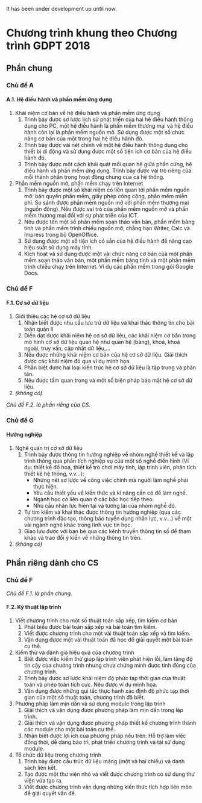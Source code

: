 It has been under development up until now.

# Chương trình khung theo Chương trình GDPT 2018

## Phần chung

### Chủ đề A

#### A.1. Hệ điều hành và phần mềm ứng dụng

1. Khái niệm cơ bản về hệ điều hành và phần mềm ứng dụng
    1. Trình bày được sơ lược lịch sử phát triển của hai hệ điều hành thông dụng cho PC, một hệ điều hành là phần mềm thương mại và hệ điều hành còn lại là phần mềm nguồn mở. Sử dụng được một số chức năng cơ bản của một trong hai hệ điều hành đó.
    2. Trình bày được vài nét chính về một hệ điều hành thông dụng cho thiết bị di động và sử dụng được một số tiện ích cơ bản của hệ điều hành đó.
    3. Trình bày được một cách khái quát mối quan hệ giữa phần cứng, hệ điều hành và phần mềm ứng dụng. Trình bày được vai trò riêng của mỗi thành phần trong hoạt động chung của cả hệ thống.
2. Phần mềm nguồn mở, phần mềm chạy trên Internet
    1. Trình bày được một số khái niệm có liên quan tới phần mềm nguồn mở: bản quyền phần mềm, giấy phép công cộng, phần mềm miễn phí. So sánh được phần mềm nguồn mở với phần mềm thương mại (nguồn đóng). Nêu được vai trò của phần mềm nguồn mở và phần mềm thương mại đối với sự phát triển của ICT.
    2. Nêu được tên một số phần mềm soạn thảo văn bản, phần mềm bảng tính và phần mềm trình chiếu nguồn mở, chẳng hạn Writer, Calc và Impress trong bộ OpenOffice.
    3. Sử dụng được một số tiện ích có sẵn của hệ điều hành để nâng cao hiệu suất sử dụng máy tính.
    4. Kích hoạt và sử dụng được một vài chức năng cơ bản của một phần mềm soạn thảo văn bản, một phần mềm bảng tính và một phần mềm trình chiếu chạy trên Internet. Ví dụ các phần mềm trong gói Google Docs.

### Chủ đề F

#### F.1. Cơ sở dữ liệu
    
1. Giới thiệu các hệ cơ sở dữ liệu
    1. Nhận biết được nhu cầu lưu trữ dữ liệu và khai thác thông tin cho bài toán quản lí
	2. Diễn đạt được khái niệm hệ cơ sở dữ liệu, các khái niệm cơ bản trong mô hình cơ sở dữ liệu quan hệ như quan hệ (bảng), khoá, khoá ngoài, truy vấn, cập nhật dữ liệu,…
	3. Nêu được những khái niệm cơ bản của hệ cơ sở dữ liệu. Giải thích được các khái niệm đó qua ví dụ minh họa.
	4. Phân biệt được hai loại kiến trúc hệ cơ sở dữ liệu là tập trung và phân tán.
	5. Nêu được tầm quan trọng và một số biện pháp bảo mật hệ cơ sở dữ liệu.
2. *(không có)*

*Chủ đề F.2. là phần riêng của CS.*

### Chủ đề G

#### Hướng nghiệp

1. Nghề quản trị cơ sở dữ liệu
    1. Trình bày được thông tin hướng nghiệp về nhóm nghề thiết kế và lập trình thông qua phân tích nghiệp vụ của một số nghề điển hình (Ví dụ: thiết kế đồ họa, thiết kế trò chơi máy tính, lập trình viên, phân tích thiết kế hệ thống, v.v...):
        - Những nét sơ lược về công việc chính mà người làm nghề phải thực hiện.
        - Yêu cầu thiết yếu về kiến thức và kĩ năng cần có để làm nghề.
        - Ngành học có liên quan ở các bậc học tiếp theo.
        - Nhu cầu nhân lực hiện tại và tương lai của nhóm nghề đó.
    2. Tự tìm kiếm và khai thác được thông tin hướng nghiệp (qua các chương trình đào tạo, thông báo tuyển dụng nhân lực, v.v...) về một vài ngành nghề khác trong lĩnh vực tin học.
    3. Giao lưu được với bạn bè qua các kênh truyền thông tin số để tham khảo và trao đổi ý kiến về những thông tin trên.
2. *(không có)*

## Phần riêng dành cho CS

### Chủ đề F

*Chủ đề F.1. là phần chung.*

#### F.2. Kỹ thuật lập trình

1. Viết chương trình cho một số thuật toán sắp xếp, tìm kiếm cơ bản
    1. Phát biểu được bài toán sắp xếp và bài toán tìm kiếm.
    2. Viết được chương trình cho một vài thuật toán sắp xếp và tìm kiếm.
    3. Vận dụng được một vài thuật toán đã học để giải quyết một bài toán cụ thể.
2. Kiểm thử và đánh giá hiệu quả của chương trình
    1. Biết được việc kiểm thử giúp lập trình viên phát hiện lỗi, làm tăng độ tin cậy của chương trình nhưng chưa chứng minh được tính đúng của chương trình.
    2. Trình bày được sơ lược khái niệm độ phức tạp thời gian của thuật toán và phép toán tích cực.
    Nêu được ví dụ minh họa.
    3. Vận dụng được những qui tắc thực hành xác định độ phức tạp thời gian của một số thuật toán, chương trình đã biết.
3. Phương pháp làm mịn dần và sử dụng module trong lập trình
    1. Giải thích và vận dụng được phương pháp làm mịn dần trong lập trình.
    2. Giải thích và vận dụng được phương pháp thiết kế chương trình thành các module cho một bài toán cụ thể.
    3. Nhận biết được lợi ích của phương pháp nêu trên: Hỗ trợ làm việc đồng thời, dễ dàng bảo trì, phát triển chương trình và tái sử dụng module.
4. Tổ chức dữ liệu trong chương trình
    1. Trình bày được cấu trúc dữ liệu mảng (một và hai chiều) và danh sách liên kết.
    2. Tạo được một thư viện nhỏ và viết được chương trình có sử dụng thư viện vừa tạo ra.
    3. Viết được chương trình vận dụng những kiến thức tích hợp liên môn để giải quyết vấn đề.








